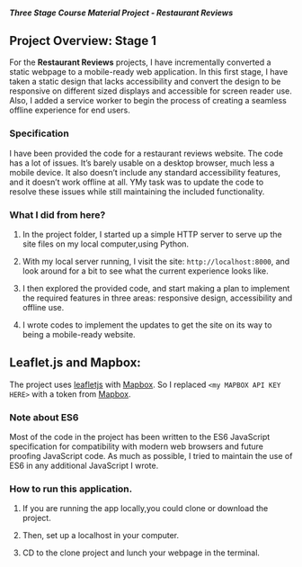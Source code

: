 #### _Three Stage Course Material Project - Restaurant Reviews_

## Project Overview: Stage 1

For the **Restaurant Reviews** projects, I have incrementally converted a static webpage to a mobile-ready web application. In this first stage, I have taken a static design that lacks accessibility and convert the design to be responsive on different sized displays and accessible for screen reader use. Also, I added a service worker to begin the process of creating a seamless offline experience for end users.

### Specification

I have been provided the code for a restaurant reviews website. The code has a lot of issues. It’s barely usable on a desktop browser, much less a mobile device. It also doesn’t include any standard accessibility features, and it doesn’t work offline at all. YMy task was to update the code to resolve these issues while still maintaining the included functionality.

### What I did from here?

1. In the project folder, I started up a simple HTTP server to serve up the site files on my local computer,using Python.

2. With my local server running, I visit the site: `http://localhost:8000`, and look around for a bit to see what the current experience looks like.

3. I then explored the provided code, and start making a plan to implement the required features in three areas: responsive design, accessibility and offline use.

4. I wrote codes to implement the updates to get the site on its way to being a mobile-ready website.

## Leaflet.js and Mapbox:

The project uses [leafletjs](https://leafletjs.com/) with [Mapbox](https://www.mapbox.com/). So I replaced `<my MAPBOX API KEY HERE>` with a token from [Mapbox](https://www.mapbox.com/).

### Note about ES6

Most of the code in the project has been written to the ES6 JavaScript specification for compatibility with modern web browsers and future proofing JavaScript code. As much as possible, I tried to maintain the use of ES6 in any additional JavaScript I wrote.

### How to run this application.
1. If you are running the app locally,you could clone or download the project.

2. Then, set up a localhost in your computer.

3. CD to the clone project and lunch your webpage in the terminal.


